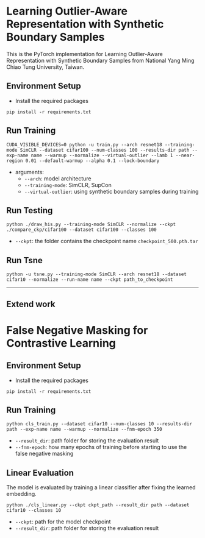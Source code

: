 # Learning Outlier-Aware Representation with Synthetic Boundary Samples

This is the PyTorch implementation for Learning Outlier-Aware Representation with Synthetic Boundary Samples from National Yang Ming Chiao Tung University, Taiwan.

## Environment Setup
- Install the required packages
```
pip install -r requirements.txt
```

## Run Training

```
CUDA_VISIBLE_DEVICES=0 python -u train.py --arch resnet18 --training-mode SimCLR --dataset cifar100 --num-classes 100 --results-dir path --exp-name name --warmup --normalize --virtual-outlier --lamb 1 --near-region 0.01 --default-warmup --alpha 0.1 --lock-boundary
```
- arguments:
   - `--arch`: model architecture
   - `--training-mode`: SimCLR, SupCon
   - `--virtual-outlier`: using synthetic boundary samples during training

## Run Testing

```
python ./draw_his.py --training-mode SimCLR --normalize --ckpt ./compare_ckp/cifar100 --dataset cifar100 --classes 100
```
- `--ckpt`: the folder contains the checkpoint name `checkpoint_500.pth.tar`

## Run Tsne

```
python -u tsne.py --training-mode SimCLR --arch resnet18 --dataset cifar10 --normalize --run-name name --ckpt path_to_checkpoint
```

---

## Extend work

# False Negative Masking for Contrastive Learning

## Environment Setup
- Install the required packages
```
pip install -r requirements.txt
```

## Run Training

```
python cls_train.py --dataset cifar10 --num-classes 10 --results-dir path --exp-name name --warmup --normalize --fnm-epoch 350
```
- `--result_dir`: path folder for storing the evaluation result
- `--fnm-epoch`: how many epochs of training before starting to use the false negative masking


## Linear Evaluation

The model is evaluated by training a linear classifier after fixing the learned embedding.


```
python ./cls_linear.py --ckpt ckpt_path --result_dir path --dataset cifar10 --classes 10
```
- `--ckpt`: path for the model checkpoint
- `--result_dir`: path folder for storing the evaluation result

